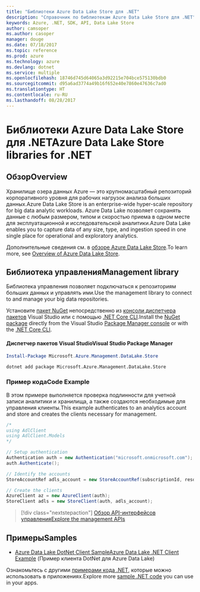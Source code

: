 ```yaml
---
title: "Библиотеки Azure Data Lake Store для .NET"
description: "Справочник по библиотекам Azure Data Lake Store для .NET"
keywords: Azure, .NET, SDK, API, Data Lake Store
author: camsoper
ms.author: casoper
manager: douge
ms.date: 07/18/2017
ms.topic: reference
ms.prod: azure
ms.technology: azure
ms.devlang: dotnet
ms.service: multiple
ms.openlocfilehash: 18746d745d64065a3d92215e704bce575130bdb0
ms.sourcegitcommit: d95a6ad3774a49b16f652e40e7860e47636c7ad0
ms.translationtype: HT
ms.contentlocale: ru-RU
ms.lasthandoff: 08/28/2017
---
```

# <a name="azure-data-lake-store-libraries-for-net"></a><span data-ttu-id="242d0-104">Библиотеки Azure Data Lake Store для .NET</span><span class="sxs-lookup"><span data-stu-id="242d0-104">Azure Data Lake Store libraries for .NET</span></span>

## <a name="overview"></a><span data-ttu-id="242d0-105">Обзор</span><span class="sxs-lookup"><span data-stu-id="242d0-105">Overview</span></span>

<span data-ttu-id="242d0-106">Хранилище озера данных Azure — это крупномасштабный репозиторий корпоративного уровня для рабочих нагрузок анализа больших данных.</span><span class="sxs-lookup"><span data-stu-id="242d0-106">Azure Data Lake Store is an enterprise-wide hyper-scale repository for big data analytic workloads.</span></span> <span data-ttu-id="242d0-107">Azure Data Lake позволяет сохранять данные с любым размером, типом и скоростью приема в одном месте для эксплуатационной и исследовательской аналитики.</span><span class="sxs-lookup"><span data-stu-id="242d0-107">Azure Data Lake enables you to capture data of any size, type, and ingestion speed in one single place for operational and exploratory analytics.</span></span>

<span data-ttu-id="242d0-108">Дополнительные сведения см. в [обзоре Azure Data Lake Store](/azure/data-lake-store/data-lake-store-overview).</span><span class="sxs-lookup"><span data-stu-id="242d0-108">To learn more, see [Overview of Azure Data Lake Store](/azure/data-lake-store/data-lake-store-overview).</span></span>

## <a name="management-library"></a><span data-ttu-id="242d0-109">Библиотека управления</span><span class="sxs-lookup"><span data-stu-id="242d0-109">Management library</span></span>

<span data-ttu-id="242d0-110">Библиотека управления позволяет подключаться к репозиториям больших данных и управлять ими.</span><span class="sxs-lookup"><span data-stu-id="242d0-110">Use the management library to connect to and manage your big data repositories.</span></span>

<span data-ttu-id="242d0-111">Установите [пакет NuGet](https://www.nuget.org/packages/Microsoft.Azure.Management.DataLake.Store) непосредственно из [консоли диспетчера пакетов][PackageManager] Visual Studio или с помощью [.NET Core CLI][DotNetCLI].</span><span class="sxs-lookup"><span data-stu-id="242d0-111">Install the [NuGet package](https://www.nuget.org/packages/Microsoft.Azure.Management.DataLake.Store) directly from the Visual Studio [Package Manager console][PackageManager] or with the [.NET Core CLI][DotNetCLI].</span></span>

#### <a name="visual-studio-package-manager"></a><span data-ttu-id="242d0-112">Диспетчер пакетов Visual Studio</span><span class="sxs-lookup"><span data-stu-id="242d0-112">Visual Studio Package Manager</span></span>

```powershell
Install-Package Microsoft.Azure.Management.DataLake.Store
```

```bash
dotnet add package Microsoft.Azure.Management.DataLake.Store
```

### <a name="code-example"></a><span data-ttu-id="242d0-113">Пример кода</span><span class="sxs-lookup"><span data-stu-id="242d0-113">Code Example</span></span>

<span data-ttu-id="242d0-114">В этом примере выполняется проверка подлинности для учетной записи аналитики и хранилища, а также создаются необходимые для управления клиенты.</span><span class="sxs-lookup"><span data-stu-id="242d0-114">This example authenticates to an analytics account and store and creates the clients necessary for management.</span></span>

```csharp
/*
using AdlClient
using AdlClient.Models 
*/

// Setup authentication 
Authentication auth = new Authentication("microsoft.onmicrosoft.com"); // change this to YOUR tenant
auth.Authenticate();

// Identify the accounts
StoreAccountRef adls_account = new StoreAccountRef(subscriptionId, resourceGroup, userName);

// Create the clients
AzureClient az = new AzureClient(auth);
StoreClient adls = new StoreClient(auth, adls_account);
```

> [!div class="nextstepaction"]
> [<span data-ttu-id="242d0-115">Обзор API-интерфейсов управления</span><span class="sxs-lookup"><span data-stu-id="242d0-115">Explore the management APIs</span></span>](/dotnet/api/overview/azure/datalakestore/management)

## <a name="samples"></a><span data-ttu-id="242d0-116">Примеры</span><span class="sxs-lookup"><span data-stu-id="242d0-116">Samples</span></span>

* [<span data-ttu-id="242d0-117">Azure Data Lake DotNet Client Sample</span><span class="sxs-lookup"><span data-stu-id="242d0-117">Azure Data Lake .NET Client Example</span></span>](https://azure.microsoft.com/en-us/resources/samples/data-lake-dotnet-client/) (Пример клиента DotNet для Azure Data Lake)

<span data-ttu-id="242d0-118">Ознакомьтесь с другими [примерами кода .NET](https://azure.microsoft.com/resources/samples/?platform=dotnet), которые можно использовать в приложениях.</span><span class="sxs-lookup"><span data-stu-id="242d0-118">Explore more [sample .NET code](https://azure.microsoft.com/resources/samples/?platform=dotnet) you can use in your apps.</span></span>

[PackageManager]: https://docs.microsoft.com/nuget/tools/package-manager-console
[DotNetCLI]: https://docs.microsoft.com/en-us/dotnet/core/tools/dotnet-add-package
